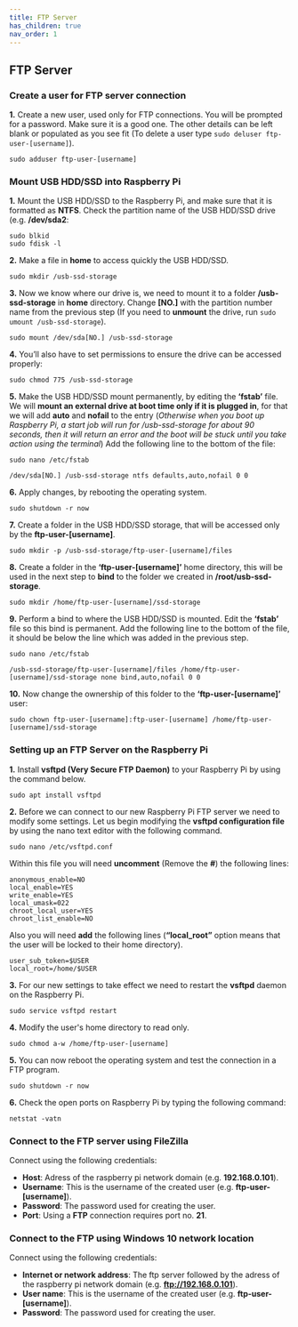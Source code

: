 ```yaml
---
title: FTP Server
has_children: true
nav_order: 1
---
```


## FTP Server

### Create a user for FTP server connection
**1.** Create a new user, used only for FTP connections. You will be prompted for a password. Make sure it is a good one. The other details can be left blank or populated as you see fit (To delete a user type `sudo deluser ftp-user-[username]`).

`sudo adduser ftp-user-[username]`

### Mount USB HDD/SSD into Raspberry Pi

**1.** Mount the USB HDD/SSD to the Raspberry Pi, and make sure that it is formatted as **NTFS**. Check the partition name of the USB HDD/SSD drive (e.g. **/dev/sda2**:

```
sudo blkid
sudo fdisk -l
```

**2.** Make a file in **home** to access quickly the USB HDD/SSD.

`sudo mkdir /usb-ssd-storage`

**3.** Now we know where our drive is, we need to mount it to a folder **/usb-ssd-storage** in **home** directory. Change **[NO.]** with the partition number name from the previous step (If you need to **unmount** the drive, run `sudo umount /usb-ssd-storage`).

`sudo mount /dev/sda[NO.] /usb-ssd-storage`

**4.** You’ll also have to set permissions to ensure the drive can be accessed properly:

`sudo chmod 775 /usb-ssd-storage`

**5.** Make the USB HDD/SSD mount permanently, by editing the **‘fstab’** file. We will **mount an external drive at boot time only if it is plugged in**, for that we will add **auto** and **nofail** to the entry (*Otherwise when you boot up Raspberry Pi, a start job will run for /usb-ssd-storage for about 90 seconds, then it will return an error and the boot will be stuck until you take action using the terminal*) Add the following line to the bottom of the file:

`sudo nano /etc/fstab`

```
/dev/sda[NO.] /usb-ssd-storage ntfs defaults,auto,nofail 0 0
```

**6.** Apply changes, by rebooting the operating system.

`sudo shutdown -r now`

**7.** Create a folder in the USB HDD/SSD storage, that will be accessed only by the **ftp-user-[username]**.

`sudo mkdir -p /usb-ssd-storage/ftp-user-[username]/files`

**8.** Create a folder in the **‘ftp-user-[username]’** home directory, this will be used in the next step to **bind** to the folder we created in **/root/usb-ssd-storage**.

`sudo mkdir /home/ftp-user-[username]/ssd-storage`

**9.** Perform a bind to where the USB HDD/SSD is mounted. Edit the **‘fstab’** file so this bind is permanent. Add the following line to the bottom of the file, it should be below the line which was added in the previous step.

`sudo nano /etc/fstab`

```
/usb-ssd-storage/ftp-user-[username]/files /home/ftp-user-[username]/ssd-storage none bind,auto,nofail 0 0
```

**10.** Now change the ownership of this folder to the **‘ftp-user-[username]’** user:

`sudo chown ftp-user-[username]:ftp-user-[username] /home/ftp-user-[username]/ssd-storage`

### Setting up an FTP Server on the Raspberry Pi
**1.** Install **vsftpd (Very Secure FTP Daemon)** to your Raspberry Pi by using the command below.

`sudo apt install vsftpd`

**2.** Before we can connect to our new Raspberry Pi FTP server we need to modify some settings. Let us begin modifying the **vsftpd configuration file** by using the nano text editor with the following command.

`sudo nano /etc/vsftpd.conf`

Within this file you will need **uncomment** (Remove the **#**) the following lines:

```
anonymous_enable=NO
local_enable=YES
write_enable=YES
local_umask=022
chroot_local_user=YES
chroot_list_enable=NO
```

Also you will need **add** the following lines (**“local_root”** option means that the user will be locked to their home directory).

```
user_sub_token=$USER
local_root=/home/$USER
```

**3.** For our new settings to take effect we need to restart the **vsftpd** daemon on the Raspberry Pi.

`sudo service vsftpd restart`

**4.** Modify the user's home directory to read only.

`sudo chmod a-w /home/ftp-user-[username]`

**5.** You can now reboot the operating system and test the connection in a FTP program.

`sudo shutdown -r now`

**6.** Check the open ports on Raspberry Pi by typing the following command:

`netstat -vatn`

### Connect to the FTP server using FileZilla
Connect using the following credentials:

- **Host**: Adress of the raspberry pi network domain (e.g. **192.168.0.101**).
- **Username**: This is the username of the created user (e.g. **ftp-user-[username]**).
- **Password**: The password used for creating the user.
- **Port**: Using a **FTP** connection requires port no. **21**.

### Connect to the FTP using Windows 10 network location
Connect using the following credentials:

- **Internet or network address**: The ftp server followed by the adress of the raspberry pi network domain (e.g. **ftp://192.168.0.101**).
- **User name**: This is the username of the created user (e.g. **ftp-user-[username]**).
- **Password**: The password used for creating the user.